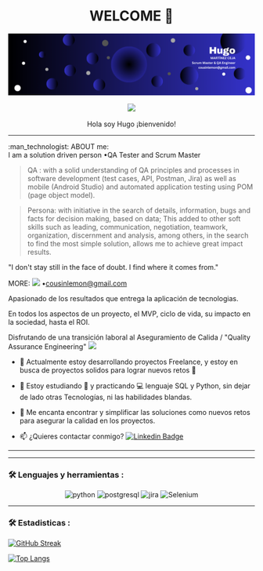 <div align="center">
  <h1> WELCOME 👋 </h1>
</div>

<!--
**cousinlemon/cousinlemon** is a ✨ _special_ ✨ repository because its `README.md` (this file) appears on your GitHub profile.

Here are some ideas to get you started:

- 🔭 I’m currently working on QA testing
- 🌱 I’m currently learning ...
- 👯 I’m looking to collaborate on IT
- 🤔 I’m looking for help with svelte kit
- 💬 Ask me about QA engineer and Scrum Master
- 📫 How to reach me: cousinlemon@gmail.com
- 😄 Pronouns: HE
- ⚡ Fun fact: Smie its not the end.
-->

<div id="header" align="center">
  <img decoding="async" src="linked in cover Hugo.png" width="1000"/>

[![](https://img.shields.io/badge/LinkedIn-0077B5?style=for-the-badge&logo=linkedin&logoColor=white)](https://www.linkedin.com/in/hugo-mc/)
</div>

<div id="Title" align="center">
  Hola soy Hugo
  ¡bienvenido!
  
---
 <div id="header" align="left">
:man_technologist: ABOUT me:
   <div>I am a solution driven person
•QA Tester and Scrum Master
 
> QA : with a solid understanding of QA principles and processes in software development (test cases, API, Postman, Jira) as well as mobile (Android Studio) and automated application testing using POM (page object model).

> Persona: with initiative in the search of details, information, bugs and facts for decision making, based on data; This added to other soft skills such as leading, communication, negotiation, teamwork, organization, discernment and analysis, among others, in the search to find the most simple solution, allows me to achieve great impact results.

"I don't stay still in the face of doubt.
I find where it comes from."

MORE: 
[![](https://img.shields.io/badge/LinkedIn-0077B5?style=for-the-badge&logo=linkedin&logoColor=white)](https://www.linkedin.com/in/hugo-mc/)
•cousinlemon@gmail.com</div>

<div>Apasionado de los resultados que entrega la aplicación de tecnologias. <div/>
  
  En todos los aspectos de un proyecto, el MVP, ciclo de vida, su impacto en la sociedad, hasta el ROI.



<div>Disfrutando de una transición laboral al Aseguramiento de Calida / "Quality Assurance Engineering"  <img decoding="async" src="https://media.giphy.com/media/WUlplcMpOCEmTGBtBW/giphy.gif" width="30">
</div>

* :telescope: Actualmente estoy desarrollando proyectos Freelance, y estoy en busca de proyectos solidos para lograr nuevos retos :muscle:

* :seedling: Estoy estudiando :blue_book: y practicando :computer: lenguaje SQL y Python, sin dejar de lado otras Tecnologías, ni las habilidades blandas.

* :heartbeat: Me encanta encontrar y simplificar las soluciones como nuevos retos para asegurar la calidad en los proyectos.

* :mailbox: ¿Quieres contactar conmigo? [![Linkedin Badge](https://img.shields.io/badge/-hugo-blue?style=flat&logo=Linkedin&logoColor=white)](https://www.linkedin.com/in/hugo-mc/)


---
---

### :hammer_and_wrench: Lenguajes y herramientas :

<div id="header" align="center">
    <img decoding="async" src="https://img.shields.io/badge/Python-3776AB?style=for-the-badge&logo=python&logoColor=white" alt="python"/>
  </a>
    <img decoding="async" src="https://img.shields.io/badge/postgre-SQL-6DB33F?style=for-the-badge&logo=postgresql&logoColor=white" alt="postgresql"/>
  </a>
 <img decoding="async" src="https://img.shields.io/badge/Jira-217346?style=for-the-badge&logo=Jira&logoColor=white" alt="jira"/>
  </a>
 <img decoding="async" src="https://img.shields.io/badge/Selenium-FFBE00?style=for-the-badge&logo=Selenium&logoColor=white" alt="Selenium"/>
  </a>

</div>

---

### :hammer_and_wrench: Estadisticas :
<!--[![GitHub Streak](https://streak-stats.demolab.com/?user=cousinlemon)](https://git.io/streak-stats)
-->
[![GitHub Streak](http://github-readme-streak-stats.herokuapp.com/?username=cousinlemon&theme=dark&background=000000)](https://git.io/streak-stats)

[![Top Langs](https://github-readme-stats.vercel.app/api/top-langs/?username=cousinlemon&layout=compact&theme=vision-friendly-dark)](https://github.com/cousinlemon/)
<!--(https://github.com/anuraghazra/github-readme-stats)
-->
